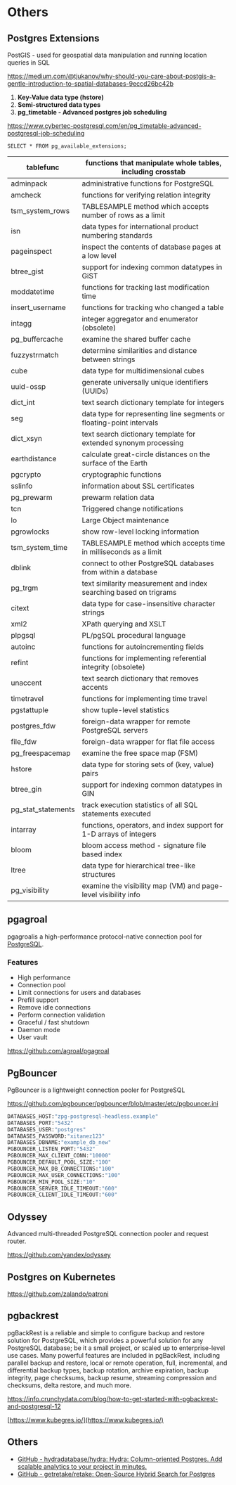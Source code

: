 # Others

## Postgres Extensions

PostGIS - used for geospatial data manipulation and running location queries in SQL

 https://medium.com/@tjukanov/why-should-you-care-about-postgis-a-gentle-introduction-to-spatial-databases-9eccd26bc42b

1. **Key-Value data type (hstore)**
2. **Semi-structured data types**
3. **pg_timetable - Advanced postgres job scheduling**

https://www.cybertec-postgresql.com/en/pg_timetable-advanced-postgresql-job-scheduling

`SELECT * FROM pg_available_extensions;`

| tablefunc          | functions that manipulate whole tables, including crosstab           |
|-------------------|-----------------------------------------------------|
| adminpack          | administrative functions for PostgreSQL                              |
| amcheck            | functions for verifying relation integrity                           |
| tsm_system_rows    | TABLESAMPLE method which accepts number of rows as a limit           |
| isn                | data types for international product numbering standards             |
| pageinspect        | inspect the contents of database pages at a low level                |
| btree_gist         | support for indexing common datatypes in GiST                        |
| moddatetime        | functions for tracking last modification time                        |
| insert_username    | functions for tracking who changed a table                           |
| intagg             | integer aggregator and enumerator (obsolete)                         |
| pg_buffercache     | examine the shared buffer cache                                      |
| fuzzystrmatch      | determine similarities and distance between strings                  |
| cube               | data type for multidimensional cubes                                 |
| uuid-ossp          | generate universally unique identifiers (UUIDs)                      |
| dict_int           | text search dictionary template for integers                         |
| seg                | data type for representing line segments or floating-point intervals |
| dict_xsyn          | text search dictionary template for extended synonym processing      |
| earthdistance      | calculate great-circle distances on the surface of the Earth         |
| pgcrypto           | cryptographic functions                                              |
| sslinfo            | information about SSL certificates                                   |
| pg_prewarm         | prewarm relation data                                                |
| tcn                | Triggered change notifications                                       |
| lo                 | Large Object maintenance                                             |
| pgrowlocks         | show row-level locking information                                   |
| tsm_system_time    | TABLESAMPLE method which accepts time in milliseconds as a limit     |
| dblink             | connect to other PostgreSQL databases from within a database         |
| pg_trgm            | text similarity measurement and index searching based on trigrams    |
| citext             | data type for case-insensitive character strings                     |
| xml2               | XPath querying and XSLT                                              |
| plpgsql            | PL/pgSQL procedural language                                         |
| autoinc            | functions for autoincrementing fields                                |
| refint             | functions for implementing referential integrity (obsolete)          |
| unaccent           | text search dictionary that removes accents                          |
| timetravel         | functions for implementing time travel                               |
| pgstattuple        | show tuple-level statistics                                          |
| postgres_fdw       | foreign-data wrapper for remote PostgreSQL servers                   |
| file_fdw           | foreign-data wrapper for flat file access                            |
| pg_freespacemap    | examine the free space map (FSM)                                     |
| hstore             | data type for storing sets of (key, value) pairs                     |
| btree_gin          | support for indexing common datatypes in GIN                         |
| pg_stat_statements | track execution statistics of all SQL statements executed            |
| intarray           | functions, operators, and index support for 1-D arrays of integers   |
| bloom              | bloom access method - signature file based index                     |
| ltree              | data type for hierarchical tree-like structures                      |
| pg_visibility      | examine the visibility map (VM) and page-level visibility info       |

## pgagroal

pgagroalis a high-performance protocol-native connection pool for [PostgreSQL](https://www.postgresql.org/).

### Features

- High performance
- Connection pool
- Limit connections for users and databases
- Prefill support
- Remove idle connections
- Perform connection validation
- Graceful / fast shutdown
- Daemon mode
- User vault

https://github.com/agroal/pgagroal

## PgBouncer

PgBouncer is a lightweight connection pooler for PostgreSQL

https://github.com/pgbouncer/pgbouncer/blob/master/etc/pgbouncer.ini

```python
DATABASES_HOST:"zpg-postgresql-headless.example"
DATABASES_PORT:"5432"
DATABASES_USER:"postgres"
DATABASES_PASSWORD:"xitanez123"
DATABASES_DBNAME:"example_db_new"
PGBOUNCER_LISTEN_PORT:"5432"
PGBOUNCER_MAX_CLIENT_CONN:"10000"
PGBOUNCER_DEFAULT_POOL_SIZE:"100"
PGBOUNCER_MAX_DB_CONNECTIONS:"100"
PGBOUNCER_MAX_USER_CONNECTIONS:"100"
PGBOUNCER_MIN_POOL_SIZE:"10"
PGBOUNCER_SERVER_IDLE_TIMEOUT:"600"
PGBOUNCER_CLIENT_IDLE_TIMEOUT:"600"
```

## Odyssey

Advanced multi-threaded PostgreSQL connection pooler and request router.

https://github.com/yandex/odyssey

## Postgres on Kubernetes

https://github.com/zalando/patroni

## pgbackrest

pgBackRest is a reliable and simple to configure backup and restore solution for PostgreSQL, which provides a powerful solution for any PostgreSQL database; be it a small project, or scaled up to enterprise-level use cases.
Many powerful features are included in pgBackRest, including parallel backup and restore, local or remote operation, full, incremental, and differential backup types, backup rotation, archive expiration, backup integrity, page checksums, backup resume, streaming compression and checksums, delta restore, and much more.

https://info.crunchydata.com/blog/how-to-get-started-with-pgbackrest-and-postgresql-12

[https://www.kubegres.io/](https://www.kubegres.io/)

## Others

- [GitHub - hydradatabase/hydra: Hydra: Column-oriented Postgres. Add scalable analytics to your project in minutes.](https://github.com/hydradatabase/hydra)
- [GitHub - getretake/retake: Open-Source Hybrid Search for Postgres](https://github.com/getretake/retake)
